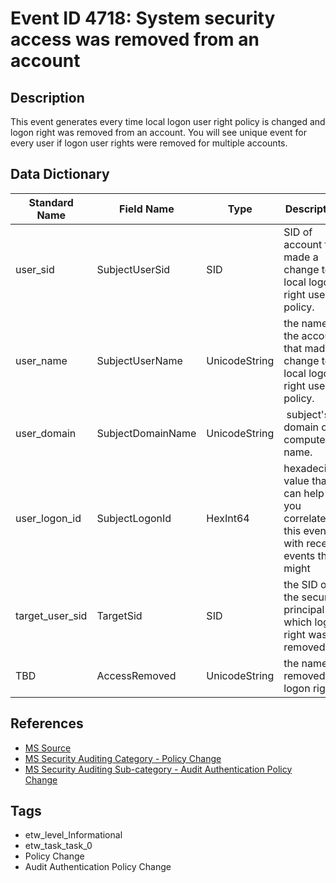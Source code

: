# Event ID 4718: System security access was removed from an account

## Description
This event generates every time local logon user right policy is changed and logon right was removed from an account. You will see unique event for every user if logon user rights were removed for multiple accounts.

## Data Dictionary
|Standard Name|Field Name|Type|Description|Sample Value|
|---|---|---|---|---|
|user_sid|SubjectUserSid|SID|SID of account that made a change to local logon right user policy.|`SYSTEM`|
|user_name|SubjectUserName|UnicodeString|the name of the account that made a change to local logon right user policy.|`DC01$`|
|user_domain|SubjectDomainName|UnicodeString| subject's domain or computer name.|`THEDOMAIN`|
|user_logon_id|SubjectLogonId|HexInt64|hexadecimal value that can help you correlate this event with recent events that might|``|
|target_user_sid|TargetSid|SID|the SID of the security principal for which logon right was removed.|`THEDOMAIN\AnotherUser`|
|TBD|AccessRemoved|UnicodeString|the name of removed logon right.|`SeChangeNotifyPrivilege`|

## References
* [MS Source](https://github.com/MicrosoftDocs/windows-itpro-docs/blob/master/windows/security/threat-protection/auditing/event-4718.md)
* [MS Security Auditing Category - Policy Change](https://docs.microsoft.com/en-us/windows/security/threat-protection/auditing/advanced-security-audit-policy-settings#policy-change)
* [MS Security Auditing Sub-category - Audit Authentication Policy Change](https://github.com/MicrosoftDocs/windows-itpro-docs/tree/master/windows/security/threat-protection/auditing/audit-authentication-policy-change.md)

## Tags
* etw_level_Informational
* etw_task_task_0
* Policy Change
* Audit Authentication Policy Change